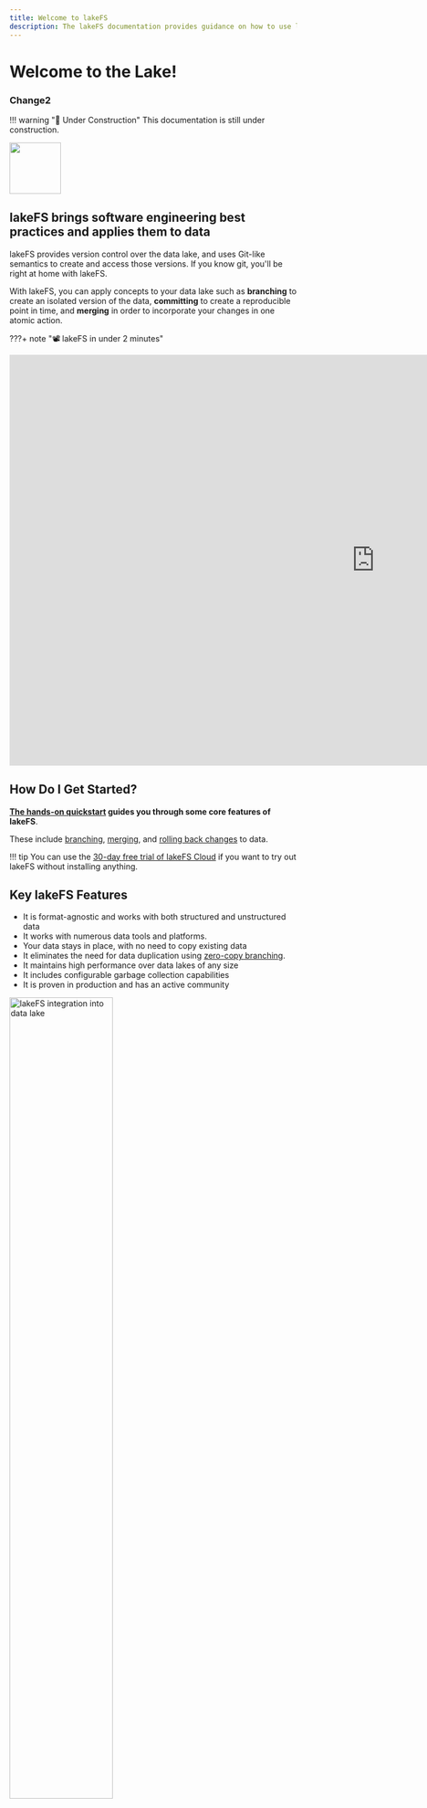 ```yaml
---
title: Welcome to lakeFS
description: The lakeFS documentation provides guidance on how to use lakeFS to deliver resilience and manageability to data lakes.
---
```


# Welcome to the Lake!

### Change2

!!! warning "🚧 Under Construction"
This documentation is still under construction.

<img src="./assets/img/waving-axolotl-transparent.gif" width="90"/>


<h2>lakeFS brings software engineering best practices and applies them to data</h2>

lakeFS provides version control over the data lake, and uses Git-like semantics to create and access those versions. If you know git, you'll be right at home with lakeFS.

With lakeFS, you can apply concepts to your data lake such as **branching** to create an isolated version of the data, **committing** to create a reproducible point in time, and **merging** in order to incorporate your changes in one atomic action.

???+ note "📽️ lakeFS in under 2 minutes"
    <div class="video-wrapper">
        <iframe width="1280" height="720" src="https://www.youtube.com/embed/GTxsyeoLccw" frameborder="0" allowfullscreen></iframe>
    </div>

## How Do I Get Started?

**[The hands-on quickstart](./quickstart/index.md) guides you through some core features of lakeFS**.

These include [branching](./quickstart/branch.md), [merging](./quickstart/commit-and-merge.md), and [rolling back changes](./quickstart/rollback.md) to data.

!!! tip
    You can use the [30-day free trial of lakeFS Cloud](https://lakefs.cloud/register) if you want to try out lakeFS without installing anything.

## Key lakeFS Features

* It is format-agnostic and works with both structured and unstructured data
* It works with numerous data tools and platforms.
* Your data stays in place, with no need to copy existing data
* It eliminates the need for data duplication using [zero-copy branching](./understand/model.md#zero-copy-branching).
* It maintains high performance over data lakes of any size
* It includes configurable garbage collection capabilities
* It is proven in production and has an active community

<img src="./assets/img/lakeFS_integration.png" alt="lakeFS integration into data lake" width="60%" height="60%" />

## How Does lakeFS Work With Other Tools?

lakeFS is an open source project that supports managing data in AWS S3, Azure Blob Storage, Google Cloud Storage (GCS), S3-Compatible storage solutions and even locally mounted directories.
It integrates seamlessly with popular data frameworks such as [Spark](./integrations/spark.md), [AWS SageMaker](./integrations/sagemaker.md), [Pandas](./integrations/python.md#integrations-with-popular-data-science-packages), [Tensorflow](./integrations/python.md#integrations-with-popular-data-science-packages), [Polars](./integrations/python.md#integrations-with-popular-data-science-packages), [HuggingFace Datasets](./integrations/huggingface_datasets.md) and many more.

With lakeFS, you can use any of the tools and libraries you are used to work with to read and write data directly from a repository.

!!! example "Example: lakeFS with Pandas"

    ```python
    >>> import pandas as pd
    >>>
    >>> df = pd.read_csv('lakefs://example-repository/main-branch/path/to.csv')
    ```

Using this method, lakeFS acts as a metadata layer: it figures out which objects need to be fetched from the underlying storage for that version of the data and then lets the client read or write these files directly from the storage using [pre-signed URLs](./security/presigned-url.md). This allows lakeFS to be both very efficient but also highly secure:

<p class="center">
    <img src="./assets/img/lakeFSArchitecture.png"/>
</p>


Additionally, lakeFS maintains compatibility with the S3 API to minimize adoption
friction. You can use it as a drop-in replacement for S3 from the perspective of
any tool interacting with a data lake.

!!! example
    For example, take the common operation of reading unstructured data from the object store using [Boto3](https://boto3.amazonaws.com/v1/documentation/api/latest/index.html){: target="_blank" } (Python):

    ```python
    >>> import boto3
    >>>
    >>> s3 = boto3.resource('s3')
    >>> obj = s3.Object('example-repository', 'main-branch/path/image.png')
    >>> image_data = obj.get()['Body'].read()
    ```

You can use the same methods and syntax you are already using to read and write data when using a lakeFS repository.
This simplifies the adoption of lakeFS - minimal changes are needed to get started, making further changes an incremental process.

## lakeFS is Git for Data

Git became ubiquitous when it comes to code because it had best supported engineering best practices required by developers, in particular:

* Collaborate during development.
* Reproduce and troubleshoot issues with a given version of the code
* Develop and Test in isolation
* Revert code to a stable version in case of an error
* Continuously integrate and deploy new code (CI/CD)

lakeFS provides these exact benefits, that data practitioners are missing today, and enables them a clear intuitive Git-like interface to easily manage data like they manage code.
Through its versioning engine, lakeFS enables the following built-in operations familiar from Git:


- :octicons-git-branch-24: __Branch__ <br/>a consistent copy of a repository, isolated from other branches and their changes. Initial creation of a branch is a metadata operation that does not duplicate objects.
- :octicons-git-commit-24: __Commit__ <br/>an immutable checkpoint containing a complete snapshot of a repository.
- :octicons-git-merge-24: __Merge__ <br/>performed between two branches &mdash; merges atomically update one branch with the changes from another.
- :octicons-undo-24: __Revert__ <br/>returns a repo to the exact state of a previous commit.
- :octicons-tag-24: __Tag__ <br/>a pointer to a single immutable commit with a readable, meaningful name.
- :material-hook: __Hooks__ <br/>run validations and actions when actions occur (`pre-merge`, `post-create-branch`, etc).

!!! info
    See the [object model](./understand/model.md) for an in-depth
    definition of these, and the [CLI reference](./reference/cli.md) for the
    full list of commands.

Incorporating these operations into your data and model development provides the same collaboration and organizational benefits you get when managing application code with source control.

## How Can lakeFS Help Me?

lakeFS helps you maintain a tidy data lake in several ways, including:

### Reproducibility: What Did My Data Look Like at a Point In Time?

Being able to look at data as it was at a given point is particularly useful in at least two scenarios:

1. **Reproducibility of ML experiments**

    ML experimentation is iterative, requiring the ability to reproduce specific results. With lakeFS, you can version all aspects of an ML experiment, including the data. This enables:

    **Data Lineage**: Track the transformation of data from raw datasets to the final version used in experiments, ensuring transparency and traceability.

    **Zero-Copy Branching**: Minimize storage use by creating lightweight branches of your data, allowing for easy experimentation across different versions.

    **Easy Integration**: Seamlessly integrate with ML tools like MLFlow, linking experiments directly to the exact data versions used, making reproducibility straightforward.

    lakeFS enhances your ML workflow by ensuring that all versions of data are easily accessible, traceable, and reproducible.

2. **Troubleshooting production problems**

    In some cases, a user might report inconsistencies, question the accuracy, or simply report data or inference results as incorrect.

    Since data continuously changes, it is challenging to understand its state at the time of the error.

    With lakeFS you can create a branch from a commit to debug an issue in isolation.


[👉🏻 Read More](./understand/use_cases/reproducibility.md){ .md-button }

### Collaboration during development and training

With lakeFS, each member of the team can create their own branch, isolated from other people's changes.

This allows to iterate on changes to an algorithm or transformation, without stepping on eachother's toes. These branches are centralized - they could be share among users for collaboration, and can even be merged.

With lakeFS you can even open [pull requests](./howto/pull-requests.md), allowing you to easily share changes with other members and collaborate on them.

### Isolated Dev/Test Environments with zero-copy branching

lakeFS makes creating isolated dev/test environments for transformations, model development, parallel experiments, and ETL processes- achieved through the use of zero-copy branches.
This enables you to test and validate code changes on production data without impacting it, as well as run analysis and experiments on production data in an isolated clone.

[👉🏻 Read More](./understand/use_cases/etl_testing.md){ .md-button }


### Rollback of Data Changes and Recovery from Data Errors

Human error or misconfigurations can lead to erroneous data making its way into production or critical data being accidentally deleted. Traditional backups are often inadequate for recovery in these situations, as they may be outdated and require time-consuming object-level sifting.

With lakeFS, you can avoid these inefficiencies by committing snapshots of data at well-defined times.
This allows for instant recovery: simply identify a good historical commit and restore or copy from it with a single operation.

[👉🏻 Read More](./understand/use_cases/rollback.md){ .md-button }

### Establishing data quality guarantees - Write-Audit-Publish

The best way to deal with mistakes is to avoid them. A data source that is ingested into the lake introducing low-quality data should be blocked before exposure if possible.

With lakeFS, you can achieve this by tying data quality tests to commit and merge operations via lakeFS [hooks](./understand/use_cases/cicd_for_data.md#using-hooks-as-data-quality-gates).

[👉🏻 Read more](./understand/use_cases/cicd_for_data.md){ .md-button }

## Next Step

Try lakeFS on the [cloud](./cloud/index.md) or [run it locally](./quickstart/index.md)
